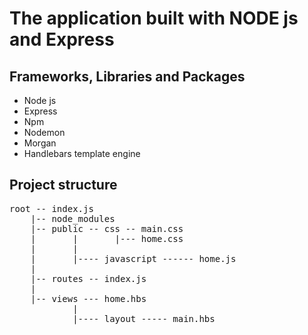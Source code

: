 # The application built with NODE js and Express

<h2>Frameworks, Libraries and Packages</h2>
<ul>
  <li>Node js</li>
  <li>Express</li>
  <li>Npm</li>
  <li>Nodemon</li>
  <li>Morgan</li>
  <li>Handlebars template engine</li>
</ul>

<h2>Project structure</h2>
<pre>
root -- index.js
    |-- node_modules
    |-- public -- css -- main.css
    |       |       |--- home.css
    |       |
    |       |---- javascript ------ home.js
    |       
    |-- routes -- index.js
    |
    |-- views --- home.hbs
            |
            |---- layout ----- main.hbs

</pre>
